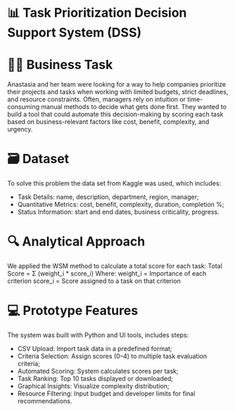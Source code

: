 # 📊 Task Prioritization Decision Support System (DSS)

# 👩‍💻 Business Task
Anastasia and her team were looking for a way to help companies prioritize their projects and tasks when working with limited budgets, strict deadlines, and resource constraints. Often, managers rely on intuition or time-consuming manual methods to decide what gets done first.
They wanted to build a tool that could automate this decision-making by scoring each task based on business-relevant factors like cost, benefit, complexity, and urgency.

# 🗃️ Dataset
To solve this problem the data set from Kaggle was used, which includes:
- Task Details: name, description, department, region, manager;
- Quantitative Metrics: cost, benefit, complexity, duration, completion %;
- Status Information: start and end dates, business criticality, progress.

# 🔍 Analytical Approach
We applied the WSM method to calculate a total score for each task:
Total Score = Σ (weight_i * score_i)
Where:
weight_i = Importance of each criterion
score_i = Score assigned to a task on that criterion

# 💻 Prototype Features
The system was built with Python and UI tools, includes steps:
- CSV Upload: Import task data in a predefined format;
- Criteria Selection: Assign scores (0–4) to multiple task evaluation criteria;
- Automated Scoring: System calculates scores per task;
- Task Ranking: Top 10 tasks displayed or downloaded;
- Graphical Insights: Visualize complexity distribution;
- Resource Filtering: Input budget and developer limits for final recommendations.
